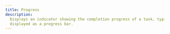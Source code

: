 ```yaml
---
title: Progress
description:
  Displays an indicator showing the completion progress of a task, typically
  displayed as a progress bar.
---
```

